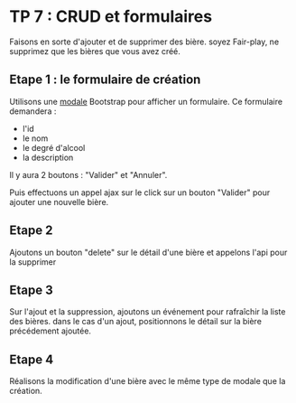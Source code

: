 # TP 7 : CRUD et formulaires

Faisons en sorte d'ajouter et de supprimer des bière. soyez Fair-play, ne supprimez que les bières
que vous avez créé.

## Etape 1 : le formulaire de création

Utilisons une [modale](http://getbootstrap.com/javascript/#modals) Bootstrap pour afficher un formulaire.
Ce formulaire demandera : 
- l'id
- le nom
- le degré d'alcool
- la description

Il y aura 2 boutons : "Valider" et "Annuler".

Puis effectuons un appel ajax sur le click sur un bouton "Valider" pour ajouter une nouvelle bière.

## Etape 2

Ajoutons un bouton "delete" sur le détail d'une bière et appelons l'api pour la supprimer

## Etape 3

Sur l'ajout et la suppression, ajoutons un événement pour rafraîchir la liste des bières.
dans le cas d'un ajout, positionnons le détail sur la bière précédement ajoutée. 

## Etape 4

Réalisons la modification d'une bière avec le même type de modale que la création.